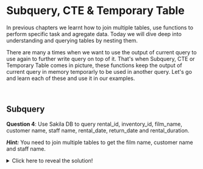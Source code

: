# Subquery, CTE & Temporary Table

In previous chapters we learnt how to join multiple tables, use functions to perform specific task and agregate data. Today we will dive deep into understanding and querying tables by nesting them. 

There are many a times when we want to use the output of current query to use again to further write query on top of it. That's when Subquery, CTE or Temporary Table comes in picture, these functions keep the output of current query in memory temporarly to be used in another query. Let's go and learn each of these and use it in our examples.

<br>


## Subquery























**Question 4**: Use Sakila DB to query rental_id, inventory_id, film_name, customer name, staff name, rental_date, return_date and rental_duration. 

**_Hint:_** You need to join multiple tables to get the film name, customer name and staff name.

<details>
 <Summary>Click here to reveal the solution!</Summary>

```sql
SELECT 
r.rental_id, 
r.inventory_id, 
f.title as film_name,
r.customer_id, 
CONCAT(c.first_name, ' ', c.last_name) as customer_name,
CONCAT(s.first_name, ' ', s.last_name) as staff_name,
r.rental_date, 
r.return_date, 
DATEDIFF(r.return_date,r.rental_date) days_rented
FROM sakila.rental r
LEFT JOIN sakila.inventory i ON r.inventory_id=i.inventory_id
LEFT JOIN sakila.film_text f ON i.film_id=f.film_id
LEFT JOIN sakila.customer c ON r.customer_id=c.customer_id
LEFT JOIN sakila.staff s ON r.staff_id=s.staff_id;
```
</details>


